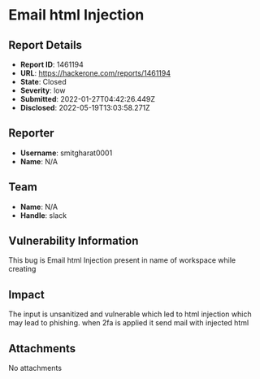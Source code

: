 # Email html Injection

## Report Details
- **Report ID**: 1461194
- **URL**: https://hackerone.com/reports/1461194
- **State**: Closed
- **Severity**: low
- **Submitted**: 2022-01-27T04:42:26.449Z
- **Disclosed**: 2022-05-19T13:03:58.271Z

## Reporter
- **Username**: smitgharat0001
- **Name**: N/A

## Team
- **Name**: N/A
- **Handle**: slack

## Vulnerability Information
This bug is Email html Injection present in name of workspace while creating

## Impact

The input is unsanitized and vulnerable which led to html injection which may lead to phishing. when 2fa is applied it send mail with injected html

## Attachments
No attachments
